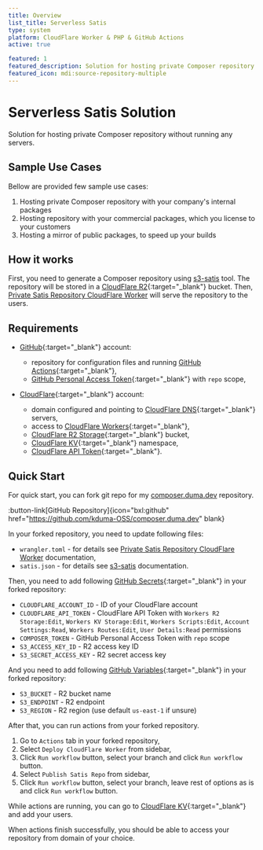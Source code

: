 ```yaml
---
title: Overview
list_title: Serverless Satis
type: system
platform: CloudFlare Worker & PHP & GitHub Actions
active: true

featured: 1
featured_description: Solution for hosting private Composer repository without running any servers
featured_icon: mdi:source-repository-multiple
---
```


# Serverless Satis Solution

Solution for hosting private Composer repository without running any servers.

## Sample Use Cases

Bellow are provided few sample use cases:

1. Hosting private Composer repository with your company's internal packages
2. Hosting repository with your commercial packages, which you license to your customers
3. Hosting a mirror of public packages, to speed up your builds

## How it works

First, you need to generate a Composer repository using [s3-satis](/systems/serverless-satis/s3-satis) tool.
The repository will be stored in a [CloudFlare R2](https://developers.cloudflare.com/r2/){:target="_blank"} bucket.
Then, [Private Satis Repository CloudFlare Worker](/systems/serverless-satis/cloudflare-worker) will serve the repository to the users.

## Requirements

- [GitHub](https://github.com/){:target="_blank"} account:
  - repository for configuration files and running [GitHub Actions](https://github.com/features/actions){:target="_blank"},
  - [GitHub Personal Access Token](https://github.com/settings/tokens){:target="_blank"} with `repo` scope,

- [CloudFlare](https://cloudflare.com/){:target="_blank"} account:
  - domain configured and pointing to [CloudFlare DNS](https://cloudflare.com/){:target="_blank"} servers, 
  - access to [CloudFlare Workers](https://workers.cloudflare.com/){:target="_blank"},
  - [CloudFlare R2 Storage](https://developers.cloudflare.com/r2/){:target="_blank"} bucket,
  - [CloudFlare KV](https://developers.cloudflare.com/kv/){:target="_blank"} namespace,
  - [CloudFlare API Token](https://dash.cloudflare.com/profile/api-tokens){:target="_blank"}.

## Quick Start

For quick start, you can fork git repo for my [composer.duma.dev](https://composer.duma.dev/) repository.

:button-link[GitHub Repository]{icon="bxl:github" href="https://github.com/kduma-OSS/composer.duma.dev" blank}

In your forked repository, you need to update following files:
- `wrangler.toml` - for details see [Private Satis Repository CloudFlare Worker](/systems/serverless-satis/cloudflare-worker#worker-configuration) documentation,
- `satis.json` - for details see [s3-satis](/systems/serverless-satis/s3-satis#usage) documentation.
    
Then, you need to add following [GitHub Secrets](https://docs.github.com/en/actions/reference/encrypted-secrets){:target="_blank"} in your forked repository:
- `CLOUDFLARE_ACCOUNT_ID` - ID of your CloudFlare account
- `CLOUDFLARE_API_TOKEN` - CloudFlare API Token with `Workers R2 Storage:Edit`, `Workers KV Storage:Edit`, `Workers Scripts:Edit`, `Account Settings:Read`, `Workers Routes:Edit`, `User Details:Read` permissions
- `COMPOSER_TOKEN` - GitHub Personal Access Token with `repo` scope
- `S3_ACCESS_KEY_ID` - R2 access key ID
- `S3_SECRET_ACCESS_KEY` - R2 secret access key

And you need to add following [GitHub Variables](https://docs.github.com/en/actions/learn-github-actions/variables){:target="_blank"} in your forked repository:
- `S3_BUCKET` - R2 bucket name
- `S3_ENDPOINT` - R2 endpoint
- `S3_REGION` - R2 region (use default `us-east-1` if unsure)

After that, you can run actions from your forked repository. 
1. Go to `Actions` tab in your forked repository,
2. Select `Deploy CloudFlare Worker` from sidebar,
3. Click `Run workflow` button, select your branch and click `Run workflow` button.
4. Select `Publish Satis Repo` from sidebar,
5. Click `Run workflow` button, select your branch, leave rest of options as is and click `Run workflow` button.

While actions are running, you can go to [CloudFlare KV](https://developers.cloudflare.com/kv/){:target="_blank"} and add your users.

When actions finish successfully, you should be able to access your repository from domain of your choice.